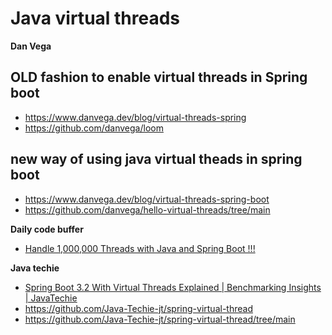 # Java virtual threads

**Dan Vega**

## OLD fashion to enable virtual threads in Spring boot

-  https://www.danvega.dev/blog/virtual-threads-spring
-  https://github.com/danvega/loom
  
## new way of using java virtual theads in spring boot

-  https://www.danvega.dev/blog/virtual-threads-spring-boot
-  https://github.com/danvega/hello-virtual-threads/tree/main

**Daily code buffer**

-  [Handle 1,000,000 Threads with Java and Spring Boot !!!](https://www.youtube.com/watch?v=yLEEyErPQ2g)

**Java techie**

-  [Spring Boot 3.2 With Virtual Threads Explained | Benchmarking Insights | JavaTechie](https://www.youtube.com/watch?v=9dUPPHREF7w)
-  https://github.com/Java-Techie-jt/spring-virtual-thread
-  https://github.com/Java-Techie-jt/spring-virtual-thread/tree/main

